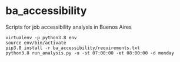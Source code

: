 # ba_accessibility
Scripts for job accessibility analysis in Buenos Aires

```
virtualenv -p python3.8 env
source env/bin/activate
pip3.8 install -r ba_accessibility/requirements.txt
python3.8 run_analysis.py -u -st 07:00:00 -et 08:00:00 -d monday
```

